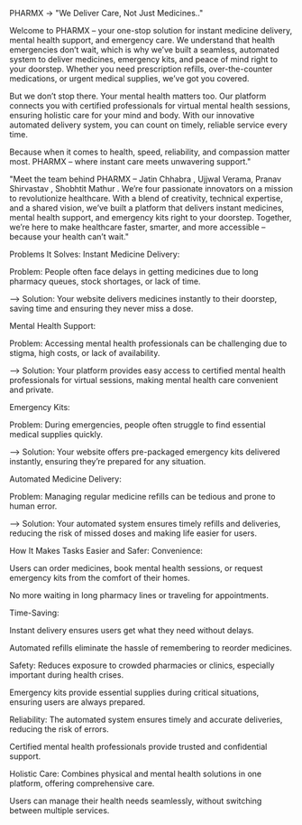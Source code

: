 PHARMX -> "We Deliver Care, Not Just Medicines.."

Welcome to PHARMX – your one-stop solution for instant medicine delivery, mental health support, and emergency care. We understand that health emergencies don’t wait, which is why we’ve built a seamless, automated system to deliver medicines, emergency kits, and peace of mind right to your doorstep. Whether you need prescription refills, over-the-counter medications, or urgent medical supplies, we’ve got you covered.

But we don’t stop there. Your mental health matters too. Our platform connects you with certified professionals for virtual mental health sessions, ensuring holistic care for your mind and body. With our innovative automated delivery system, you can count on timely, reliable service every time.

Because when it comes to health, speed, reliability, and compassion matter most. PHARMX – where instant care meets unwavering support."

"Meet the team behind PHARMX – Jatin Chhabra , Ujjwal Verama, Pranav Shirvastav , Shobhtit Mathur . We’re four passionate innovators on a mission to revolutionize healthcare. With a blend of creativity, technical expertise, and a shared vision, we’ve built a platform that delivers instant medicines, mental health support, and emergency kits right to your doorstep. Together, we’re here to make healthcare faster, smarter, and more accessible – because your health can’t wait."

Problems It Solves: Instant Medicine Delivery:

Problem: People often face delays in getting medicines due to long pharmacy queues, stock shortages, or lack of time.

--> Solution: Your website delivers medicines instantly to their doorstep, saving time and ensuring they never miss a dose.

Mental Health Support:

Problem: Accessing mental health professionals can be challenging due to stigma, high costs, or lack of availability.

--> Solution: Your platform provides easy access to certified mental health professionals for virtual sessions, making mental health care convenient and private.

Emergency Kits:

Problem: During emergencies, people often struggle to find essential medical supplies quickly.

--> Solution: Your website offers pre-packaged emergency kits delivered instantly, ensuring they’re prepared for any situation.

Automated Medicine Delivery:

Problem: Managing regular medicine refills can be tedious and prone to human error.

--> Solution: Your automated system ensures timely refills and deliveries, reducing the risk of missed doses and making life easier for users.

How It Makes Tasks Easier and Safer: Convenience:

Users can order medicines, book mental health sessions, or request emergency kits from the comfort of their homes.

No more waiting in long pharmacy lines or traveling for appointments.

Time-Saving:

Instant delivery ensures users get what they need without delays.

Automated refills eliminate the hassle of remembering to reorder medicines.

Safety:
Reduces exposure to crowded pharmacies or clinics, especially important during health crises.

Emergency kits provide essential supplies during critical situations, ensuring users are always prepared.

Reliability:
The automated system ensures timely and accurate deliveries, reducing the risk of errors.

Certified mental health professionals provide trusted and confidential support.

Holistic Care:
Combines physical and mental health solutions in one platform, offering comprehensive care.

Users can manage their health needs seamlessly, without switching between multiple services.
